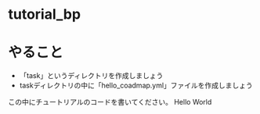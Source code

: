 # tutorial_bp

# やること
- 「task」というディレクトリを作成しましょう
- taskディレクトリの中に「hello_coadmap.yml」ファイルを作成しましょう

この中にチュートリアルのコードを書いてください。
Hello World